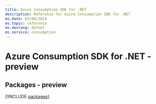 ```yaml
---
title: Azure Consumption SDK for .NET
description: Reference for Azure Consumption SDK for .NET
ms.date: 03/08/2024
ms.topic: reference
ms.devlang: dotnet
ms.service: consumption
---
```

# Azure Consumption SDK for .NET - preview
## Packages - preview
[!INCLUDE [packages](consumption-index.md)]